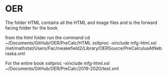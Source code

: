 # OER

The folder HTML contains all the HTML and image files and is the forward facing folder for the book



from the html folder run the command
cd ~/Documents/GitHub/OER/PreCalc/HTML
xsltproc -xinclude mfg-html.xsl /net/mathstat/Users/Fac/nwakefield2/Library/OERSource/PreCalculusAtNebraska.xml 


For the entire book 
xsltproc -xinclude mfg-html.xsl ~/Documents/GitHub/OER/PreCalc/2019-2020/test.xml 
